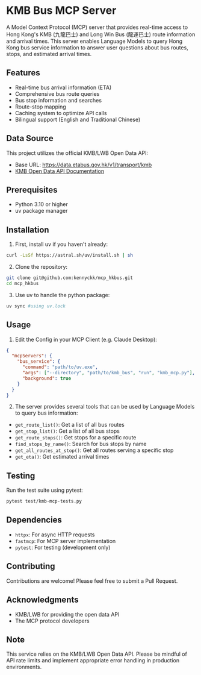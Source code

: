 # KMB Bus MCP Server

A Model Context Protocol (MCP) server that provides real-time access to Hong Kong's KMB (九龍巴士) and Long Win Bus (龍運巴士) route information and arrival times. This server enables Language Models to query Hong Kong bus service information to answer user questions about bus routes, stops, and estimated arrival times.

## Features

- Real-time bus arrival information (ETA)
- Comprehensive bus route queries
- Bus stop information and searches
- Route-stop mapping
- Caching system to optimize API calls
- Bilingual support (English and Traditional Chinese)

## Data Source

This project utilizes the official KMB/LWB Open Data API:

- Base URL: https://data.etabus.gov.hk/v1/transport/kmb
- [KMB Open Data API Documentation](https://data.etabus.gov.hk/documentation/overview)

## Prerequisites

- Python 3.10 or higher
- uv package manager

## Installation

1. First, install uv if you haven't already:

```bash
curl -LsSf https://astral.sh/uv/install.sh | sh
```

2. Clone the repository:

```bash
git clone git@github.com:kennyckk/mcp_hkbus.git
cd mcp_hkbus
```

3. Use uv to handle the python package:

```bash
uv sync #using uv.lock
```

## Usage

1. Edit the Config in your MCP Client (e.g. Claude Desktop):

```json
{
  "mcpServers": {
    "bus_service": {
      "command": "path/to/uv.exe",
      "args": ["--directory", "path/to/kmb_bus", "run", "kmb_mcp.py"],
      "background": true
    }
  }
}
```

2. The server provides several tools that can be used by Language Models to query bus information:

- `get_route_list()`: Get a list of all bus routes
- `get_stop_list()`: Get a list of all bus stops
- `get_route_stops()`: Get stops for a specific route
- `find_stops_by_name()`: Search for bus stops by name
- `get_all_routes_at_stop()`: Get all routes serving a specific stop
- `get_eta()`: Get estimated arrival times

## Testing

Run the test suite using pytest:

```bash
pytest test/kmb-mcp-tests.py
```

## Dependencies

- `httpx`: For async HTTP requests
- `fastmcp`: For MCP server implementation
- `pytest`: For testing (development only)

## Contributing

Contributions are welcome! Please feel free to submit a Pull Request.

## Acknowledgments

- KMB/LWB for providing the open data API
- The MCP protocol developers

## Note

This service relies on the KMB/LWB Open Data API. Please be mindful of API rate limits and implement appropriate error handling in production environments.
